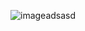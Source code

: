 ![imageadsasd](https://user-images.githubusercontent.com/65489223/108477981-466cc280-72d7-11eb-8426-753f89c25d2d.png)
